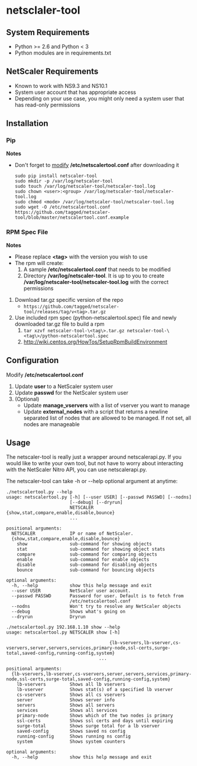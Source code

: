 # netsclaler-tool

## System Requirements
*  Python >= 2.6 and Python < 3
*  Python modules are in requirements.txt

## NetScaler Requirements
*  Known to work with NS9.3 and NS10.1
*  System user account that has appropriate access
  * Depending on your use case, you might only need a system user that has
  read-only permissions

## Installation
### Pip
__Notes__

* Don't forget to [modify](#configure) __/etc/netscalertool.conf__ after
downloading it

    ```
    sudo pip install netscaler-tool
    sudo mkdir -p /var/log/netscaler-tool
    sudo touch /var/log/netscaler-tool/netscaler-tool.log
    sudo chown <user>:<group> /var/log/netscaler-tool/netscaler-tool.log
    sudo chmod <mode> /var/log/netscaler-tool/netscaler-tool.log
    sudo wget -O /etc/netscalertool.conf  https://github.com/tagged/netscaler-tool/blob/master/netscalertool.conf.example
    ```

### RPM Spec File
__Notes__

* Please replace __\<tag\>__ with the version you wish to use
* The rpm will create:
    1. A sample __/etc/netscalertool.conf__ that needs to be modified
    1. Directory __/var/log/netscaler-tool__. It is up to you to create
    __/var/log/netscaler-tool/netscaler-tool.log__ with the correct permissions

1. Download tar.gz specific version of the repo
    * `https://github.com/tagged/netscaler-tool/releases/tag/v<tag>.tar.gz`
1. Use included rpm spec (python-netscalertool.spec) file and newly downloaded tar.gz file to build a rpm
    1. `tar xzvf netscaler-tool-\<tag\>.tar.gz
    netscaler-tool-\<tag\>/python-netscalertool.spec`
    1. http://wiki.centos.org/HowTos/SetupRpmBuildEnvironment

## Configuration
<a name='configure'></a> Modify __/etc/netscalertool.conf__

1. Update __user__ to a NetScaler system user
1. Update __passwd__ for the NetScaler system user
1. (Optional)
    * Update __manage_vservers__ with a list of vserver you want to manage
    * Update __external_nodes__ with a script that returns a newline separated
    list of nodes that are allowed to be managed. If not set, all nodes are
    manageable

## Usage
The netscaler-tool is really just a wrapper around netscalerapi.py. If you would like to write your own tool, but not have to worry about interacting with the NetScaler Nitro API, you can use netscalerapi.py.

The netscaler-tool can take -h or --help optional argument at anytime:

    ./netscalertool.py --help
    usage: netscalertool.py [-h] [--user USER] [--passwd PASSWD] [--nodns]
                            [--debug] [--dryrun]
                            NETSCALER {show,stat,compare,enable,disable,bounce}
                            ...

    positional arguments:
      NETSCALER             IP or name of NetScaler.
      {show,stat,compare,enable,disable,bounce}
        show                sub-command for showing objects
        stat                sub-command for showing object stats
        compare             sub-command for comparing objects
        enable              sub-command for enable objects
        disable             sub-command for disabling objects
        bounce              sub-command for bouncing objects

    optional arguments:
      -h, --help            show this help message and exit
      --user USER           NetScaler user account.
      --passwd PASSWD       Password for user. Default is to fetch from
                            /etc/netscalertool.conf
      --nodns               Won't try to resolve any NetScaler objects
      --debug               Shows what's going on
      --dryrun              Dryrun

    ./netscalertool.py 192.168.1.10 show --help
    usage: netscalertool.py NETSCALER show [-h]

                                           {lb-vservers,lb-vserver,cs-vservers,server,servers,services,primary-node,ssl-certs,surge-total,saved-config,running-config,system}
                                       ...

    positional arguments:
      {lb-vservers,lb-vserver,cs-vservers,server,servers,services,primary-node,ssl-certs,surge-total,saved-config,running-config,system}
        lb-vservers         Shows all lb vservers
        lb-vserver          Shows stat(s) of a specified lb vserver
        cs-vservers         Shows all cs vservers
        server              Shows server info
        servers             Shows all servers
        services            Shows all services
        primary-node        Shows which of the two nodes is primary
        ssl-certs           Shows ssl certs and days until expiring
        surge-total         Shows surge total for a lb vserver
        saved-config        Shows saved ns config
        running-config      Shows running ns config
        system              Shows system counters

    optional arguments:
      -h, --help            show this help message and exit

